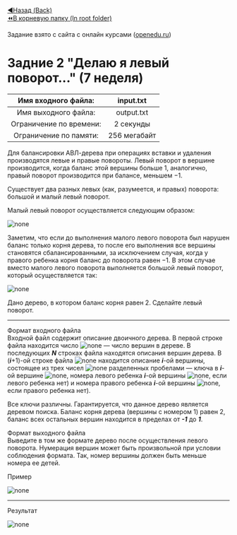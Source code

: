 [:arrow_backward:Назад (Back)](https://github.com/Bloodies/University.Projects/tree/master/Course%202/AaDS%20(Algorithms%20and%20data%20structures))  
[:rewind:В корневую папку (In root folder)](https://github.com/Bloodies/University.Projects)  

Задание взято с сайта с онлайн курсами ([openedu.ru](https://courses.openedu.ru))

# Задние 2 "Делаю я левый поворот..." (7 неделя)
| Имя входного файла: | input.txt |
|:--------------------:|:----------:|
| Имя выходного файла: | output.txt |
| Ограничение по времени: | 2 секунды |
| Ограничение по памяти: | 256 мегабайт |

Для балансировки АВЛ-дерева при операциях вставки и удаления производятся левые и правые повороты. Левый поворот в вершине производится, когда баланс этой вершины больше 1, аналогично, правый поворот производится при балансе, меньшем −1.

Существует два разных левых (как, разумеется, и правых) поворота: большой и малый левый поворот.

Малый левый поворот осуществляется следующим образом:

![none](https://github.com/Bloodies/University.Projects/blob/master/Course%202/AaDS%20(Algorithms%20and%20data%20structures)/Algorithms%20Practice%20(ITMO)/Resources/txt_w7_t2_1.png)

Заметим, что если до выполнения малого левого поворота был нарушен баланс только корня дерева, то после его выполнения все вершины становятся сбалансированными, за исключением случая, когда у правого ребенка корня баланс до поворота равен −1. В этом случае вместо малого левого поворота выполняется большой левый поворот, который осуществляется так:

![none](https://github.com/Bloodies/University.Projects/blob/master/Course%202/AaDS%20(Algorithms%20and%20data%20structures)/Algorithms%20Practice%20(ITMO)/Resources/txt_w7_t2_2.png)

Дано дерево, в котором баланс корня равен 2. Сделайте левый поворот.
__________________
Формат входного файла  
Входной файл содержит описание двоичного дерева. В первой строке файла находится число ![none](https://github.com/Bloodies/University.Projects/blob/master/Course%202/AaDS%20(Algorithms%20and%20data%20structures)/Algorithms%20Practice%20(ITMO)/Resources/txt_w7_t2_3.png) — число вершин в дереве. В последующих ***N*** строках файла находятся описания вершин дерева. В (***i***+1)-ой строке файла ![none](https://github.com/Bloodies/University.Projects/blob/master/Course%202/AaDS%20(Algorithms%20and%20data%20structures)/Algorithms%20Practice%20(ITMO)/Resources/txt_w6-w7_2.png) находится описание ***i***-ой вершины, состоящее из трех чисел ![none](https://github.com/Bloodies/University.Projects/blob/master/Course%202/AaDS%20(Algorithms%20and%20data%20structures)/Algorithms%20Practice%20(ITMO)/Resources/txt_w6-w7_3.png) разделенных пробелами — ключа в ***i***-ой вершине ![none](https://github.com/Bloodies/University.Projects/blob/master/Course%202/AaDS%20(Algorithms%20and%20data%20structures)/Algorithms%20Practice%20(ITMO)/Resources/txt_w6-w7_4.png), номера левого ребенка ***i***-ой вершины ![none](https://github.com/Bloodies/University.Projects/blob/master/Course%202/AaDS%20(Algorithms%20and%20data%20structures)/Algorithms%20Practice%20(ITMO)/Resources/txt_w6-w7_5.png), если левого ребенка нет) и номера правого ребенка ***i***-ой вершины ![none](https://github.com/Bloodies/University.Projects/blob/master/Course%202/AaDS%20(Algorithms%20and%20data%20structures)/Algorithms%20Practice%20(ITMO)/Resources/txt_w6-w7_6.png), если правого ребенка нет).

Все ключи различны. Гарантируется, что данное дерево является деревом поиска. Баланс корня дерева (вершины с номером 1) равен 2, баланс всех остальных вершин находится в пределах от ***-1*** до ***1***.

Формат выходного файла  
Выведите в том же формате дерево после осуществления левого поворота. Нумерация вершин может быть произвольной при условии соблюдения формата. Так, номер вершины должен быть меньше номера ее детей.

Пример

![none](https://github.com/Bloodies/University.Projects/blob/master/Course%202/AaDS%20(Algorithms%20and%20data%20structures)/Algorithms%20Practice%20(ITMO)/Resources/format_w7_t2.png)
__________________
Результат

![none](https://github.com/Bloodies/University.Projects/blob/master/Course%202/AaDS%20(Algorithms%20and%20data%20structures)/Algorithms%20Practice%20(ITMO)/Resources/result_w7_t2.png)